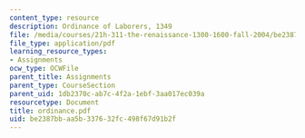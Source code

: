 ```yaml
---
content_type: resource
description: Ordinance of Laborers, 1349
file: /media/courses/21h-311-the-renaissance-1300-1600-fall-2004/be2387bbaa5b337632fc498f67d91b2f_ordinance.pdf
file_type: application/pdf
learning_resource_types:
- Assignments
ocw_type: OCWFile
parent_title: Assignments
parent_type: CourseSection
parent_uid: 1db2370c-ab7c-4f2a-1ebf-3aa017ec039a
resourcetype: Document
title: ordinance.pdf
uid: be2387bb-aa5b-3376-32fc-498f67d91b2f
---
```

